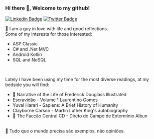 ### Hi there 👋, Welcome to my github!

[![Linkedin Badge](https://img.shields.io/badge/-LinkedIn-blue?style=flat-square&logo=Linkedin&logoColor=white&link=https://www.linkedin.com/in/deividmoura/)](https://www.linkedin.com/in/deividmoura/)
[![Twitter Badge](https://img.shields.io/badge/-Twitter-1ca0f1?style=flat-square&labelColor=1ca0f1&logo=twitter&logoColor=white&link=https://twitter.com/deividmoura)](https://twitter.com/deividmoura)

💬 I am a guy in love with life and good reflections.<br>
Some of my interests for those interested:<br>
<ul>
  <li>ASP Classic</li>
  <li>C# and .Net MVC</li>
  <li>Android Kotlin</li>
  <li>SQL and NoSQL</li>
</ul><br>

Lately I have been using my time for the most diverse readings, at my bedside you will find:<br>
<ul>
  <li>👯 Narrative of the Life of Frederick Douglass Illustrated</li>
  <li>Escravidão - Volume 1 Laurentino Gomes</li>
  <li>Yuval Harari - Sapiens: A Brief History of Humanity</li>
  <li>Clayborne Carson - Martin Luther King's autobiography</li>
  <li>💬 The Facção Central CD - Direto do Campo de Extermínio Albun </li>
</ul><br>
🤔 Tudo que o mundo precisa são exemplos, não opiniões.


<!--
**dmourans/dmourans** is a ✨ _special_ ✨ repository because its `README.md` (this file) appears on your GitHub profile.

Here are some ideas to get you started:

- 🔭 I’m currently working on ...
- 🌱 I’m currently learning ...
- 👯 I’m looking to collaborate on ...
- 🤔 I’m looking for help with ...
- 💬 Ask me about ...
- 📫 How to reach me: ...
- 😄 Pronouns: ...
- ⚡ Fun fact: ...
-->
